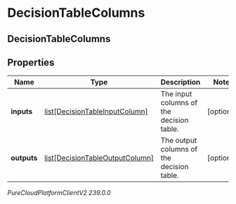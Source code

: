 # DecisionTableColumns

## DecisionTableColumns

## Properties

|Name | Type | Description | Notes|
|------------ | ------------- | ------------- | -------------|
| **inputs** | [list[DecisionTableInputColumn]](DecisionTableInputColumn) | The input columns of the decision table. | [optional] |
| **outputs** | [list[DecisionTableOutputColumn]](DecisionTableOutputColumn) | The output columns of the decision table. | [optional] |



_PureCloudPlatformClientV2 239.0.0_
